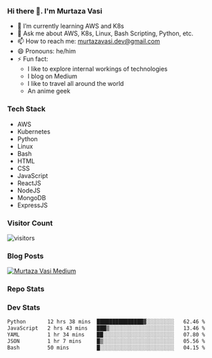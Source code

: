 ### Hi there 👋. I'm Murtaza Vasi

- 🌱 I’m currently learning AWS and K8s
- 💬 Ask me about AWS, K8s, Linux, Bash Scripting, Python, etc.
- 📫 How to reach me: murtazavasi.dev@gmail.com
- 😄 Pronouns: he/him
- ⚡ Fun fact:
  - I like to explore internal workings of technologies
  - I blog on Medium
  - I like to travel all around the world
  - An anime geek

### Tech Stack

- AWS
- Kubernetes
- Python
- Linux
- Bash
- HTML
- CSS
- JavaScript
- ReactJS
- NodeJS
- MongoDB
- ExpressJS

### Visitor Count

![visitors](https://visitor-badge.glitch.me/badge?page_id=murtazavasi.visitor-badge&left_color=green&right_color=red)

### Blog Posts

[![Murtaza Vasi Medium](https://github-readme-medium.vercel.app/?username=murtazavasi.dev&limit=3)](https://medium.com/@murtazavasi.dev)

### Repo Stats

### Dev Stats

<!--START_SECTION:waka-->

```txt
Python       12 hrs 38 mins  ███████████████▓░░░░░░░░░   62.46 %
JavaScript   2 hrs 43 mins   ███▒░░░░░░░░░░░░░░░░░░░░░   13.46 %
YAML         1 hr 34 mins    ██░░░░░░░░░░░░░░░░░░░░░░░   07.80 %
JSON         1 hr 7 mins     █▒░░░░░░░░░░░░░░░░░░░░░░░   05.56 %
Bash         50 mins         █░░░░░░░░░░░░░░░░░░░░░░░░   04.15 %
```

<!--END_SECTION:waka-->
